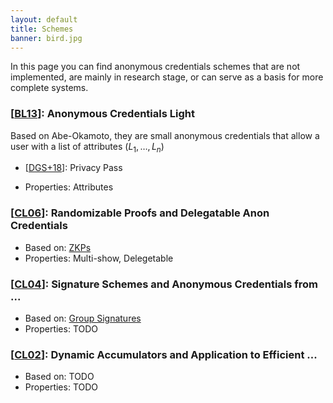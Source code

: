 ```yaml
---
layout: default
title: Schemes
banner: bird.jpg
---
```

In this page you can find anonymous credentials schemes that are not
implemented, are mainly in research stage, or can serve as a basis for more
complete systems.

### [[BL13]]: Anonymous Credentials Light


Based on Abe-Okamoto, they are small anonymous credentials that allow a user with a list of attributes $(L_1, \dots, L_n)$

- [[DGS+18]]: Privacy Pass

- Properties: Attributes

### [[CL06]]: Randomizable Proofs and Delegatable Anon Credentials
- Based on: [ZKPs]({{site.baseurl}}/primitives.html#zkps)
- Properties: Multi-show, Delegetable

### [[CL04]]: Signature Schemes and Anonymous Credentials from ...

- Based on: [Group Signatures]({{site.baseurl}}/primitives.html#group-signatures)
- Properties: TODO

### [[CL02]]: Dynamic Accumulators and Application to Efficient ...

- Based on: TODO
- Properties: TODO

[CL02]: <https://cs.brown.edu/people/alysyans/papers/camlys02.pdf>
[CL04]: <https://www.iacr.org/archive/crypto2004/31520055/cl04.pdf>
[CL06]: <https://eprint.iacr.org/2008/428.pdf>
[BL13]: <https://core.ac.uk/download/pdf/193377167.pdf>
[DGS+18]: <https://www.petsymposium.org/2018/files/papers/issue3/popets-2018-0026.pdf>